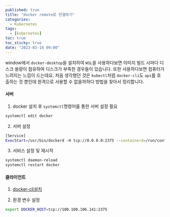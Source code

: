 ```yaml
---
published: true
title: "docker remote로 연결하기"
categories:
  - Kubernetes
tags:
  - [kubernetes]
toc: true
toc_sticky: true
date: "2023-03-14 09:00"
---
```


window에서 `docker-desktop`을 설치하여 `WSL`을 사용하다보면 이미지 빌드 시마다 디스크 용량이 점유하여 디스크가 부족한 경우들이 있습니다. 또한 사용하다보면 컴퓨터가 느려지는 느낌이 드는데요. 처음 생각했던 것은 `kubectl`처럼 `docker-cli`도 `api`를 호출하는 것 뿐인데 원격으로 사용할 수 없을까하다 방법을 찾아서 정리합니다.

#### 서버

1. docker 설치 후 `systemctl`명령어를 통한 서버 설정 필요

```bash
systemctl edit docker
```

2. 서버 설정

```bash
[Service]
ExecStart=/usr/bin/dockerd -H tcp://0.0.0.0:2375 --containerd=/run/containerd/containerd.sock
```

3. 서비스 설정 및 재시작

```bash
systemctl daemon-reload
systemctl restart docker
```

#### 클라이언트

1. [docker-cli설치](https://github.com/StefanScherer/docker-cli-builder/releases)

2. 환경 변수 설정

```bash
export DOCKER_HOST=tcp://100.100.106.141:2375
```

